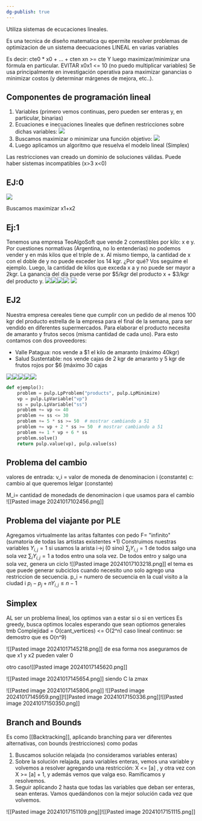 ```yaml
---
dg-publish: true
---
```

Utiliza sistemas de ecucaciones lineales.


Es una tecnica de diseño matematica qu epermite resolver problemas de optimizacion de un sistema deecuaciones LINEAL en varias variables 


Es decir: 
cte0 * x0 + … + cten xn  >= cte
Y luego maximizar/minimizar una fórmula en particular. 
EVITAR x0x1 <= 10 (no puedo multiplicar variables)
Se usa principalmente en investigación operativa para maximizar ganancias o minimizar costos (y determinar márgenes de mejora, etc..). 


## Componentes de programación lineal 

1. Variables (primero vemos continuas, pero pueden ser enteras y, en particular, binarias)
2. Ecuaciones e inecuaciones lineales que definen restricciones sobre dichas variables: **![](https://lh7-rt.googleusercontent.com/slidesz/AGV_vUfVRS__5822L9TqT6_r_x9_EATTHs61sOaOVCFMx3x3RwFss9djARjnHKIb-AGjm3NCbrJ_SD5b03QaEqSv7o8RiEwvjE3Qk3CzwfRPSOqSkeKgpSlXymUnaQRjLnwGgF0CjePzjWcMvFsDo9W_uE90mg=s2048?key=bB6JHxg9eZbeHq3LLKC6wA)**
3. Buscamos maximizar o minimizar una función objetivo: **![](https://lh7-rt.googleusercontent.com/slidesz/AGV_vUfxD_3vtrfudryca4U8JLfv68knivj0EDernhQoUfls1ATsxJJyT6fFAwoo42vKDvQPQ8O6dbxI9uX1PsJNETJVB2WbWoSg1sgn61de1pzVSqVLB3oYOEybJQGcymTJB1fgrphTSmdctqDxyixKOmqRWQ=s2048?key=bB6JHxg9eZbeHq3LLKC6wA)**
4. Luego aplicamos un algoritmo que resuelva el modelo lineal (Simplex)



Las restricciones van creado un dominio de soluciones válidas. Puede haber sistemas incompatibles (x>3 x<0)

## EJ:0
**![](https://lh7-rt.googleusercontent.com/slidesz/AGV_vUdlLd43m-zAAf0VnKoYH2LK_OqHSu6h1Zrb8grztHa8N0SCQUjYJEP4SylDjWKjDZq690-Xalmt2XTolE9Aw91lER1aLoZYjgYL2S_BhJQF5RKPwD-vKb3aBcl3etEw_BGh1tcCxk9CCq3C7ic9EGsHbQ=s2048?key=bB6JHxg9eZbeHq3LLKC6wA)**

Buscamos maximizar x1+x2

## Ej:1 
Tenemos una empresa TeoAlgoSoft que vende 2 comestibles por kilo: x e y. Por cuestiones normativas (Argentina, no lo entenderías) no podemos vender y en más kilos que el triple de x. Al mismo tiempo, la cantidad de x con el doble de y no puede exceder los 14 kgr. ¿Por qué? Vos seguime el ejemplo. Luego, la cantidad de kilos que exceda x a y no puede ser mayor a 2kgr. La ganancia del día puede verse por $5/kgr del producto x + $3/kgr del producto y.
![](https://lh7-rt.googleusercontent.com/slidesz/AGV_vUck-wPwNYGCu3deIDT26Goo2lwRZFSJvZ6jc1P2gCSEjvAJrgmNzVAKshPv0wmxdtSZeoF5rl9lSuvvmTjyB7c8kBXnhADw2bHHRUxNMtseyInKmhNrXu9kYui7vVu0CajJaNDGwnDYs9HvgsGIWI7LOVt5QfmM=s2048?key=bB6JHxg9eZbeHq3LLKC6wA)![](https://lh7-rt.googleusercontent.com/slidesz/AGV_vUevlthWJNdg5IxMPUhr3qTQOlV3eoRoYMhpfZfUdNGRwh731JalF5OzI4t67pNri2Hdx5e1RLFRMNE-0jJmhpFGBTHj_5Q_mCDOqEEVzo-ul4Iu1iUV7CGVuUT1ZPFZtolyqsY89EUo0hoUjVSMZIHeqzY9qMvW=s2048?key=bB6JHxg9eZbeHq3LLKC6wA)![](https://lh7-rt.googleusercontent.com/slidesz/AGV_vUeqomODPebTEOzjt1wXE545tvPjPi1vVTkfOHFCLoCA3txOKBtUxwXl2FD_tOq7PS-2nvg1sOwGetz_8GPNI6Plj23vPtS1a-BJU-JK5q82rQbVr4-Y80Z9JQ8nA7ELVjZjLe_swScVQCXn1R74QgCoobZZKvby=s2048?key=bB6JHxg9eZbeHq3LLKC6wA)![](https://lh7-rt.googleusercontent.com/slidesz/AGV_vUdSf8CgUultrvezmfoZvFP6_fV1he7xyJSnCHKCVpzgdow1i1yPHm9ISHKpVMc3JWe_DHh57JF2WjHPFi1ASM-6np7rQVF5qeBQAhxmzeG8kLfcugpbaf16Ox1U1mLa1EqMH7Tyke9ghGaBvC8BIpdei0Rb2e8=s2048?key=bB6JHxg9eZbeHq3LLKC6wA)
**![](https://lh7-rt.googleusercontent.com/slidesz/AGV_vUd3ugMXFzlNrESSBxEIebcD2b_vBez8Tdt6yOcrH7hrHz1IjelawM-fyK9xNfMzKb1QQjXUtsSTi4RsA_q-vUBW_vC_Ol8PN7_L-MSn3CXhGcDqpfB5-1DDBIzMoB4QxN97MOhh6XaGimHNQ_W4IxL2s9cV2XQV=s2048?key=bB6JHxg9eZbeHq3LLKC6wA)**


## EJ2

Nuestra empresa cereales tiene que cumplir con un pedido de al menos 100 kgr del producto estrella de la empresa para el final de la semana, para ser vendido en diferentes supermercados. Para elaborar el producto necesita de amaranto y frutos secos (misma cantidad de cada uno). Para esto contamos con dos proveedores: 

- Valle Patagua: nos vende a $1 el kilo de amaranto (máximo 40kgr)
- Salud Sustentable: nos vende cajas de 2 kgr de amaranto y 5 kgr de frutos rojos por $6 (máximo 30 cajas

![](https://lh7-rt.googleusercontent.com/slidesz/AGV_vUfShqF2P_Jx-dp1f3j763GUsGIxG4-KXLBt1L1S9tdX_m2tYbo8ktZr21mm7ExSL1UD9bCdrVrLjp0ZeeLW1DmrVHl2LL4yWO7OCtddGNsZqnb0xXsUMIyLgLXWTcs61dqZWVTaH8rGR03B9bQY7LMzCfdj3Bcy=s2048?key=bB6JHxg9eZbeHq3LLKC6wA)![](https://lh7-rt.googleusercontent.com/slidesz/AGV_vUcTkUf5PJcG92Skd5PRXXJbLgN9SukR5ZhaXq_X5kV4f161oOCYT6zFwbLd-Lowrcgqi5vDTsKvo9cFvkDyzf0bg2iDbzoTm4Iynqu3Xwga19bUKG1RYDENe1gLen75z56QAfn9b2UK7JjMiEB2IGUaMJi-qWg=s2048?key=bB6JHxg9eZbeHq3LLKC6wA)![](https://lh7-rt.googleusercontent.com/slidesz/AGV_vUfLSK5bVpvEOMXeWlRsVDngUrPtrtf-oPGz2t0G7YW_BgV6nIfgjy-FlRCs-WKGpqtD36BwXOmVYNAa0scMjWFyft-8JKESguPIvx24lduhpF_MTLJ7xy0NOKAt-ku0reZ9n0FNCLSWI22ZDQq2VcWUGpGgd_js=s2048?key=bB6JHxg9eZbeHq3LLKC6wA)![](https://lh7-rt.googleusercontent.com/slidesz/AGV_vUcusDC6jZcSeG16uq4VQ8BxT-lD1LnvHthxeESMCy7EXQMKLWFMgs336qIVshWeBSTpTeq6EaDk0DrOwGD8ilUeU_O4YeSaRGZofqO3CU3Vhf5hU2OxuoMV_L-5A4ecbxPAZa-IDTsZrOZyZZzPqPakBmE280k=s2048?key=bB6JHxg9eZbeHq3LLKC6wA)![](https://lh7-rt.googleusercontent.com/slidesz/AGV_vUdD6wreJBHorq_Wr7lbj79kD-f_HrDd1WdmlFnEU30er6F-jHsQQ6tXYPtGwLySmjBJZcpIkJLLIGmWpg8EwEkC2RuLElZe4tzAQA221JGmKoqq70BVyzXVBk11bV5NuMS9Qat_ICjptUmfVbdclfqqVOxlh2DJ=s2048?key=bB6JHxg9eZbeHq3LLKC6wA)

```python 
def ejemplo():
    problem = pulp.LpProblem("products", pulp.LpMinimize)
    vp = pulp.LpVariable("vp")
    ss = pulp.LpVariable("ss")
    problem += vp <= 40
    problem += ss <= 30
    problem += 5 * ss >= 50  # mostrar cambiando a 51
    problem += vp + 2 * ss >= 50  # mostrar cambiando a 51
    problem += 1 * vp + 6 * ss
    problem.solve()
    return pulp.value(vp), pulp.value(ss)
```


## Problema del cambio 

valores de entrada: 
v_i = valor de moneda de denominacion i (constante)
c: cambio al que queremos lelgar (constante)

M_i= cantidad de monedads de denominacion i que usamos para el cambio 
![[Pasted image 20241017102456.png]]

## Problema del viajante por PLE 
Agregamos virtualmente las aritas faltantes con pedo F= "infinito" (sumatoria de todas las artistas existentes +1)
Construimos nuestras variables $Y_{i,j}= 1$ si usamos la arista i->j (0 sino)
$\sum_{j} Y_{i,j}=1$ de todos salgo una sola vez $\sum_{i} Y_{i,j} = 1$ a todos entro una sola vez. De todos entro y salgo una sola vez, genera un ciclo 
![[Pasted image 20241017103218.png]]
el tema es que puede generar subciclos cuando necesito uno solo
agrego una restriccion de secuencia. p_i = numero de secuencia en la cual visito a la ciudad i 
$p_i-p_j + nY_{i,j} \leq n-1$



## Simplex 
AL ser un problema lineal, los optimos van a estar si o si en vertices 
Es greedy, busca optimos locales esperando que sean optiomos generales tmb 
Complejidad = O(cant_vertices) <= O(2^n)
caso lineal continuo: se demostro que es O(n^9)

![[Pasted image 20241017145218.png]]
de esa forma nos aseguramos de que x1 y x2 pueden valer 0 


otro caso![[Pasted image 20241017145620.png]]


![[Pasted image 20241017145654.png]]
siendo C la zmax

![[Pasted image 20241017145806.png]]
![[Pasted image 20241017145959.png]]![[Pasted image 20241017150336.png]]![[Pasted image 20241017150350.png]]


## Branch and Bounds 
Es como [[Backtracking]], aplicando branching para ver diferentes alternativas, con bounds (restricciones) como podas

1. Buscamos solución relajada (no consideramos variables enteras)
2. Sobre la solución relajada, para variables enteras, vemos una variable y volvemos a resolver agregando una restricción: X <= [a] , y otra vez con X >= [a] + 1, y además vemos que valga eso. Ramificamos y resolvemos.
3. Seguir aplicando 2 hasta que todas las variables que deban ser enteras, sean enteras. Vamos quedándonos con la mejor solución cada vez que volvemos. 


![[Pasted image 20241017151109.png]]![[Pasted image 20241017151115.png]]